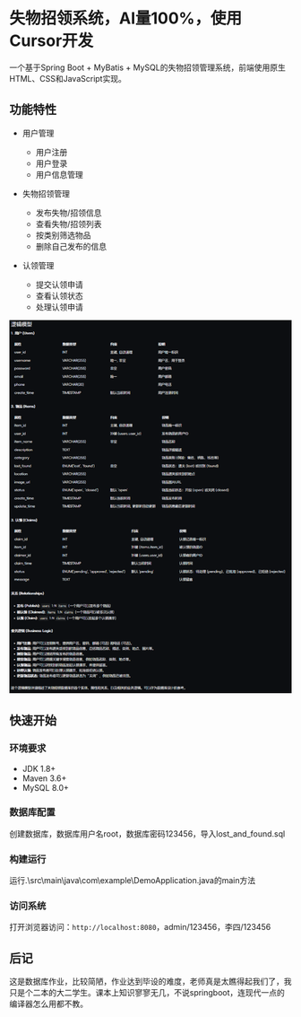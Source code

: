  # 失物招领系统，AI量100%，使用Cursor开发

一个基于Spring Boot + MyBatis + MySQL的失物招领管理系统，前端使用原生HTML、CSS和JavaScript实现。

## 功能特性

- 用户管理
  - 用户注册
  - 用户登录
  - 用户信息管理

- 失物招领管理
  - 发布失物/招领信息
  - 查看失物/招领列表
  - 按类别筛选物品
  - 删除自己发布的信息

- 认领管理
  - 提交认领申请
  - 查看认领状态
  - 处理认领申请

![avatar](https://github.com/HUDR-WRG/Spring-Boot-/blob/main/%E9%80%BB%E8%BE%91%E6%A8%A1%E5%9E%8B.png)
## 快速开始

### 环境要求
- JDK 1.8+
- Maven 3.6+
- MySQL 8.0+

### 数据库配置
创建数据库，数据库用户名root，数据库密码123456，导入lost_and_found.sql

### 构建运行
运行.\src\main\java\com\example\DemoApplication.java的main方法

### 访问系统
打开浏览器访问：`http://localhost:8080`，admin/123456，李四/123456

## 后记
这是数据库作业，比较简陋，作业达到毕设的难度，老师真是太瞧得起我们了，我只是个二本的大二学生。课本上知识寥寥无几，不说springboot，连现代一点的编译器怎么用都不教。
